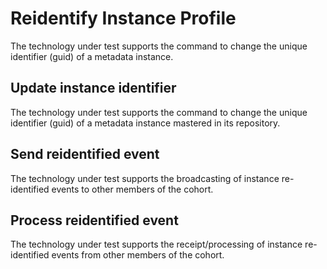 <!-- SPDX-License-Identifier: CC-BY-4.0 -->
<!-- Copyright Contributors to the Egeria project. -->

# Reidentify Instance Profile

The technology under test supports the command to change the unique identifier (guid) of a metadata instance.

## Update instance identifier

The technology under test supports the command to change the unique identifier (guid) of a metadata instance mastered in its repository.

## Send reidentified event

The technology under test supports the broadcasting of instance re-identified events to other members of the cohort.

## Process reidentified event

The technology under test supports the receipt/processing of instance re-identified events from other members of the cohort.
